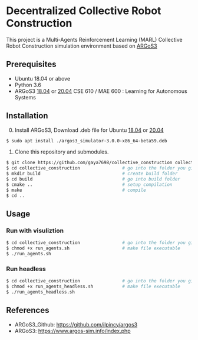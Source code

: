 # Decentralized Collective Robot Construction
This project is a Multi-Agents Reinforcement Learning (MARL) Collective Robot Construction simulation environment based on [ARGoS3](https://www.argos-sim.info)

## Prerequisites
* Ubuntu 18.04 or above
* Python 3.6
* ARGoS3
[18.04](https://drive.google.com/file/d/19RZtiHKYhTA_SXzMLRSksH_zO5YXr_kR/view) or [20.04](https://drive.google.com/file/d/1oO2lb2LuLq4IrZmNMiJurWTotHp_pDye/view)
CSE 610 / MAE 600 : Learning for Autonomous Systems

## Installation
0. Install ARGoS3,
Download .deb file for Ubuntu
[18.04](https://drive.google.com/file/d/19RZtiHKYhTA_SXzMLRSksH_zO5YXr_kR/view) or [20.04](https://drive.google.com/file/d/1oO2lb2LuLq4IrZmNMiJurWTotHp_pDye/view)
```bash
$ sudo apt install ./argos3_simulator-3.0.0-x86_64-beta59.deb
```

1. Clone this repository and submodules.
```bash
$ git clone https://github.com/gaya7698/collective_construction collective_construction
$ cd collective_construction                # go into the folder you git cloned
$ mkdir build                               # create build folder
$ cd build                                  # go into build folder
$ cmake ..                                  # setup compilation
$ make                                      # compile
$ cd ..
```
## Usage
### Run with visuliztion
```bash
$ cd collective_construction                # go into the folder you git cloned
$ chmod +x run_agents.sh                    # make file executable
$ ./run_agents.sh


```
### Run headless
```bash
$ cd collective_construction                # go into the folder you git cloned
$ chmod +x run_agents_headless.sh           # make file executable
$ ./run_agents_headless.sh
```

## References
- ARGoS3_Github: https://github.com/ilpincy/argos3
- ARGoS3: https://www.argos-sim.info/index.php
